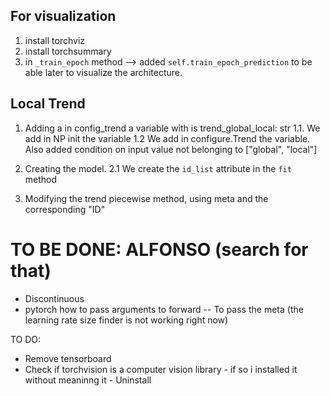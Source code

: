 ## For visualization

1. install torchviz
2. install  torchsummary
3. in `_train_epoch` method --> added `self.train_epoch_prediction` to be able later to visualize the architecture.


## Local Trend
1. Adding a in config_trend a variable with is trend_global_local: str
    1.1. We add in NP init the variable
    1.2  We add in configure.Trend the variable. Also added condition on input value not belonging to ["global", "local"]

2. Creating the model.
    2.1 We create the `id_list` attribute in the `fit` method

3. Modifying the trend piecewise method, using meta and the corresponding "ID" 




# TO BE DONE: ALFONSO  (search for that)
- Discontinuous
- pytorch how to pass arguments to forward -- To pass the meta (the learning rate size finder is not working right now)


TO DO:
- Remove tensorboard 
- Check if torchvision is a computer vision library - if so i installed it without meaninng it - Uninstall